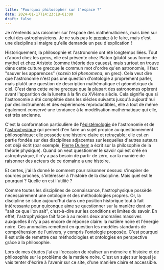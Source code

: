 ```yaml
---
title: "Pourquoi philosopher sur l'espace ?"
date: 2024-01-17T14:23:18+01:00
draft: false 
---
```


Je n'entends pas raisonner sur l'espace des mathématiciens, mais bien sur celui des astrophysiciens. Je ne suis pas le [premier](https://fr.wikipedia.org/wiki/jacques_Merleau-Ponty) à le faire, mais c'est une discipline si maigre qu'elle demande un peu d'explication !

Historiquement, la philosophie et l'astronomie ont été longtemps liées. Tout d'abord chez les grecs, elle est présente chez Platon (plutôt sous forme de mythe) et chez Aristote (comme théorie des causes), mais surtout on trouve dans cette culture grecque le commun mot d'ordre qu'en astronomie, il faut "sauver les apparences" (*sozein tai phenomena*, en grec). Cela veut dire que l'astronomie n'est pas une question d'ontologie à proprement parler, mais plutôt une question de description mathématique et géométrique du ciel. C'est dans cette veine grecque que la plupart des astronomes opèrent avant l'apparition de la lunette à la fin du XVIème siècle. Cela signifie que si l'astronomie a été complétée dans les siècles suivants jusqu'à aujourd'hui par des instruments et des expériences reproductibles, elle a tout de même également conservé une tendance à la modélisation mathématique qui elle, est très ancienne.

C'est la conformation particulière de l'[épistémologie](https://fr.wikipedia.org/wiki/Épistémologie "Ici, au sens du système méthodologique particulier d'une science") de l'astronomie et de l'[astrophysique](https://fr.wikipedia.org/wiki/Astrophysique) qui permet d'en faire un sujet propice au questionnement philosophique: elle possède une histoire claire et retraçable; elle est en partie fondée sur des disciplines adjacentes sur lesquelles d'autres auteurs ont déjà écrit (par exemple, [Pierre Duhem](https://fr.wikipedia.org/wiki/Pierre_Duhem) a écrit sur la philosophie de la théorie physique). Quand on veut questionner le savoir qui est créé en astrophysique, il n'y a pas besoin de partir de zéro, car la manière de raisonner des acteurs de ce domaine a une histoire.

Et certes, j'ai là donné le comment pour raisonner dessus: s'inspirer de sources proches, s'intéresser à l'histoire de la discipline. Mais quel est le pourquoi ? Quelle en est l'utilité ?

Comme toutes les disciplines de connaissance, l'astrophysique possède nécessairement une ontologie et des méthodologies propres. Or, la discipline se situe aujourd'hui dans une position historique tout à fait intéressante pour quiconque aime se questionner sur la manière dont on "sait ce que l'on sait", c'est-à-dire sur les conditions et limites du savoir. En effet, l'astrophysique fait face à au moins deux anomalies massives auxquelles il n'y a pas encore de réponse claire: la matière noire et l'énergie noire. Ces anomalies remettent en question les modèles standards de compréhension de l'univers, y compris l'ontologie proposée. C'est pourquoi il est utile de remettre ces méthodologies et ontologies en perspective grâce à la philosophie.

Lors de mes études j'ai eu l'occasion de réaliser un mémoire d'histoire et de philosophie sur le problème de la matière noire. C'est un sujet sur lequel je vais tenter d'écrire à l'avenir sur ce site, d'une manière claire et accessible.
